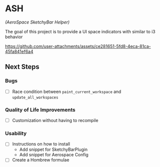 # ASH
_(AeroSpace SketchyBar Helper)_

The goal of this project is to provide a UI space indicators with similar to i3 behavior


https://github.com/user-attachments/assets/ce281651-5fd8-4eca-81ca-45fa841ef6a4


## Next Steps
### Bugs
- [ ] Race condition between `paint_current_workspace` and `update_all_workspaces`
### Quality of Life Improvements
- [ ] Customization without having to recompile
### Usability
- [ ] Instructions on how to install
    - Add snippet for SketchyBarPlugin
    - Add snippet for Aerospace Config
- [ ] Create a Hombrew formulae
